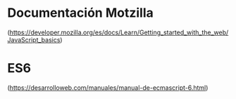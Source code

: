 # Documentación Motzilla
(https://developer.mozilla.org/es/docs/Learn/Getting_started_with_the_web/JavaScript_basics)
# ES6
(https://desarrolloweb.com/manuales/manual-de-ecmascript-6.html)